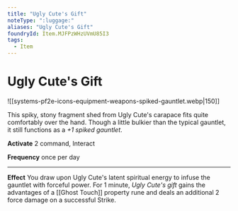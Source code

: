 ```yaml
---
title: "Ugly Cute's Gift"
noteType: ":luggage:"
aliases: "Ugly Cute's Gift"
foundryId: Item.MJFPzWHzUVmU85I3
tags:
  - Item
---
```


# Ugly Cute's Gift
![[systems-pf2e-icons-equipment-weapons-spiked-gauntlet.webp|150]]

This spiky, stony fragment shed from Ugly Cute's carapace fits quite comfortably over the hand. Though a little bulkier than the typical gauntlet, it still functions as a _+1 spiked gauntlet_.

**Activate** 2 command, Interact

**Frequency** once per day

* * *

**Effect** You draw upon Ugly Cute's latent spiritual energy to infuse the gauntlet with forceful power. For 1 minute, _Ugly Cute's gift_ gains the advantages of a [[Ghost Touch]] property rune and deals an additional 2 force damage on a successful Strike.


